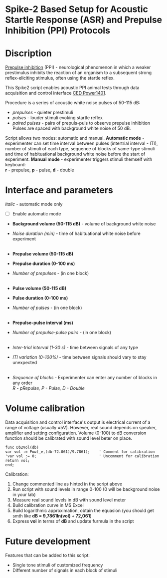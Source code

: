 # Spike-2 Based Setup for Acoustic Startle Response (ASR) and Prepulse Inhibition (PPI) Protocols

# Discription

[Prepulse inhibition](https://en.wikipedia.org/wiki/Prepulse_inhibition/) (PPI) - 
neurological phenomenon in which a weaker prestimulus inhibits the reaction of an organism 
to a subsequent strong reflex-eliciting stimulus, often using the startle reflex.

This Spike2 script enables acoustic PPI animal tests through data acquisition 
and control interface [CED Power1401](https://ced.co.uk/products/pow3in).

Procedure is a series of acoustic white noise pulses of 50-115 dB:
- *prepulses* - quieter prestimuli 
- *pulses* - louder stimuli evoking startle reflex
- *paired pulses* - pairs of prepuls-puls to observe prepulse inhibition
Pulses are spaced with background white noise of 50 dB.

Script allows two modes: automatic and manual. 
**Automatic mode** - experimenter can set time interval between pulses (intertrial interval - ITI), number of stimuli
of each type, sequence of blocks of same-type stimuli and time of habituational background white noise
before the start of experiment.
**Manual mode** - experimenter triggers stimuli themself with keyboard:  
**r** - prepulse, **p** - pulse, **d** - double

# Interface and parameters

*italic* - automatic mode only  
- [ ] Enable automatic mode
- **Background volume (50-115 dB)** - volume of background white noise
- *Noise duration (min)* - time of habituational white noise before experiment <br/><br/>

- **Prepulse volume (50-115 dB)**
- **Prepulse duration (0-100 ms)**
- *Number of prepulses* - (in one block) <br/><br/>

- **Pulse volume (50-115 dB)**
- **Pulse duration (0-100 ms)**
- *Number of pulses* - (in one block) <br/><br/>
  
- **Prepulse-pulse interval (ms)**
- *Number of prepulse-pulse pairs* - (in one block) <br/><br/>
  
- *Inter-trial interval (1-30 s)* - time between signals of any type
- *ITI variation (0-100%)* - time between signals should vary to stay unexpected <br/><br/>  
  
- *Sequence of blocks* - Experimenter can enter any number of blocks in any order  
*R - pRepulse, P - Pulse, D - Double*

# Volume calibration

Data acquisition and control interface's output is electrical current of a range of
voltage (usually ±5V). However, real sound depends on speaker, amplifier and setting configuration. 
Volume (0-100) to dB conversion function should be calibrated with sound level beter on place.

```
func Db2Vol(db)     
var vol := Pow(_e,(db-72.061)/9.7861);    ' Comment for calibration
'var vol := 0;                            ' Uncomment for calibration
return vol;
end;
```

Calibration:
1. Change commented line as hinted in the script above
2. Run script with sound levels in range 0-100 (0 will be background noise in your lab)
3. Measure real sound levels in dB with sound level meter
4. Build calibration curve in MS Excel
5. Build logarithmic approximation, obtain the equasion (you should get smth like **dB = 9,7861ln(vol) + 72,061**)
6. Express **vol** in terms of **dB** and update furmula in the script

# Future development

Features that can be added to this script:
- Single tone stimuli of customized frequency
- Different number of signals in each block of stimuli

